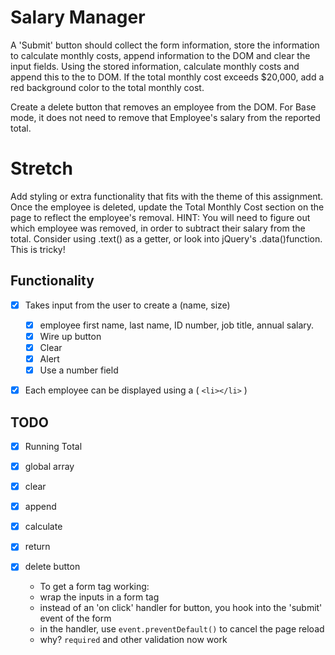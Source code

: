 
# Salary Manager

A 'Submit' button should collect the form information, store the information to calculate monthly costs, append information to the DOM and clear the input fields. Using the stored information, calculate monthly costs and append this to the to DOM. If the total monthly cost exceeds $20,000, add a red background color to the total monthly cost.

Create a delete button that removes an employee from the DOM. For Base mode, it does not need to remove that Employee's salary from the reported total.

# Stretch

Add styling or extra functionality that fits with the theme of this assignment.
Once the employee is deleted, update the Total Monthly Cost section on the page to reflect the employee's removal. HINT: You will need to figure out which employee was removed, in order to subtract their salary from the total. Consider using .text() as a getter, or look into jQuery's .data()function. This is tricky!

## Functionality
- [x] Takes input from the user to create a (name, size)
    - [x] employee first name, last name, ID number, job title, annual salary. 
    - [x] Wire up button
    - [x] Clear
    - [x] Alert
    - [x] Use a number field
- [x] Each employee can be displayed using a ( `<li></li>` )


## TODO

- [x] Running Total
- [x] global array 
- [x] clear
- [x] append
- [x] calculate
- [x] return
- [x] delete button


   
   - To get a form tag working:
   - wrap the inputs in a form tag
   - instead of an 'on click' handler for button, you hook into
      the 'submit' event of the form
   - in the handler, use `event.preventDefault()` to cancel 
      the page reload
   - why? `required` and other validation now work